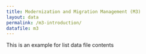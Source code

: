 ```yaml
---
title: Modernization and Migration Management (M3)
layout: data
permalink: /m3-introduction/
datafile: m3
---
```


This is an example for list data file contents